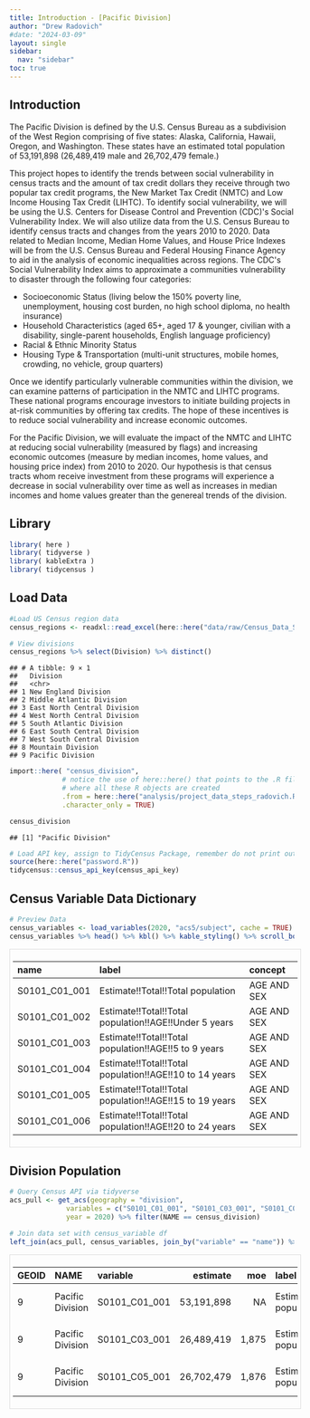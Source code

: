 ```yaml
---
title: Introduction - [Pacific Division]
author: "Drew Radovich"
#date: "2024-03-09"
layout: single
sidebar:
  nav: "sidebar"
toc: true
---
```


## Introduction

The Pacific Division is defined by the U.S. Census Bureau as a subdivision of the West Region comprising of five states: Alaska, California, Hawaii, Oregon, and Washington. These states have an estimated total population of 53,191,898 (26,489,419 male and 26,702,479 female.)

This project hopes to identify the trends between social vulnerability in census tracts and the amount of tax credit dollars they receive through two popular tax credit programs, the New Market Tax Credit (NMTC) and Low Income Housing Tax Credit (LIHTC). To identify social vulnerability, we will be using the U.S. Centers for Disease Control and Prevention (CDC)'s Social Vulnerability Index. We will also utilize data from the U.S. Census Bureau to identify census tracts and changes from the years 2010 to 2020. Data related to Median Income, Median Home Values, and House Price Indexes will be from the U.S. Census Bureau and Federal Housing Finance Agency to aid in the analysis of economic inequalities across regions.
The CDC's Social Vulnerability Index aims to approximate a communities vulnerability to disaster through the following four categories:
-  Socioeconomic Status (living below the 150% poverty line, unemployment, housing cost burden, no high school diploma, no health insurance)
-  Household Characteristics (aged 65+, aged 17 & younger, civilian with a disability, single-parent households, English language proficiency)
-  Racial & Ethnic Minority Status
-  Housing Type & Transportation (multi-unit structures, mobile homes, crowding, no vehicle, group quarters)

Once we identify particularly vulnerable communities within the division, we can examine patterns of participation in the NMTC and LIHTC programs. These national programs encourage investors to initiate building projects in at-risk communities by offering tax credits. The hope of these incentives is to reduce social vulnerability and increase economic outcomes.

For the Pacific Division, we will evaluate the impact of the NMTC and LIHTC at reducing social vulnerability (measured by flags) and increasing economic outcomes (measure by median incomes, home values, and housing price index) from 2010 to 2020. Our hypothesis is that census tracts whom receive investment from these programs will experience a decrease in social vulnerability over time as well as increases in median incomes and home values greater than the genereal trends of the division.


## Library

``` r
library( here )
library( tidyverse )
library( kableExtra )
library( tidycensus )
```

## Load Data

``` r
#Load US Census region data
census_regions <- readxl::read_excel(here::here("data/raw/Census_Data_SVI/census_regions.xlsx"))

# View divisions
census_regions %>% select(Division) %>% distinct()
```

    ## # A tibble: 9 × 1
    ##   Division                   
    ##   <chr>                      
    ## 1 New England Division       
    ## 2 Middle Atlantic Division   
    ## 3 East North Central Division
    ## 4 West North Central Division
    ## 5 South Atlantic Division    
    ## 6 East South Central Division
    ## 7 West South Central Division
    ## 8 Mountain Division          
    ## 9 Pacific Division

``` r
import::here( "census_division",
             # notice the use of here::here() that points to the .R file
             # where all these R objects are created
             .from = here::here("analysis/project_data_steps_radovich.R"),
             .character_only = TRUE)

census_division
```

    ## [1] "Pacific Division"

``` r
# Load API key, assign to TidyCensus Package, remember do not print output
source(here::here("password.R"))
tidycensus::census_api_key(census_api_key)
```

## Census Variable Data Dictionary

``` r
# Preview Data
census_variables <- load_variables(2020, "acs5/subject", cache = TRUE)
census_variables %>% head() %>% kbl() %>% kable_styling() %>% scroll_box(width = "100%")
```

<div style="border: 1px solid #ddd; padding: 5px; overflow-x: scroll; width:100%; ">

<table class="table" style="margin-left: auto; margin-right: auto;">
<thead>
<tr>
<th style="text-align:left;">
name
</th>
<th style="text-align:left;">
label
</th>
<th style="text-align:left;">
concept
</th>
</tr>
</thead>
<tbody>
<tr>
<td style="text-align:left;">
S0101_C01_001
</td>
<td style="text-align:left;">
Estimate!!Total!!Total population
</td>
<td style="text-align:left;">
AGE AND SEX
</td>
</tr>
<tr>
<td style="text-align:left;">
S0101_C01_002
</td>
<td style="text-align:left;">
Estimate!!Total!!Total population!!AGE!!Under 5 years
</td>
<td style="text-align:left;">
AGE AND SEX
</td>
</tr>
<tr>
<td style="text-align:left;">
S0101_C01_003
</td>
<td style="text-align:left;">
Estimate!!Total!!Total population!!AGE!!5 to 9 years
</td>
<td style="text-align:left;">
AGE AND SEX
</td>
</tr>
<tr>
<td style="text-align:left;">
S0101_C01_004
</td>
<td style="text-align:left;">
Estimate!!Total!!Total population!!AGE!!10 to 14 years
</td>
<td style="text-align:left;">
AGE AND SEX
</td>
</tr>
<tr>
<td style="text-align:left;">
S0101_C01_005
</td>
<td style="text-align:left;">
Estimate!!Total!!Total population!!AGE!!15 to 19 years
</td>
<td style="text-align:left;">
AGE AND SEX
</td>
</tr>
<tr>
<td style="text-align:left;">
S0101_C01_006
</td>
<td style="text-align:left;">
Estimate!!Total!!Total population!!AGE!!20 to 24 years
</td>
<td style="text-align:left;">
AGE AND SEX
</td>
</tr>
</tbody>
</table>

</div>

## Division Population

``` r
# Query Census API via tidyverse
acs_pull <- get_acs(geography = "division", 
              variables = c("S0101_C01_001", "S0101_C03_001", "S0101_C05_001"), 
              year = 2020) %>% filter(NAME == census_division)
```

``` r
# Join data set with census_variable df
left_join(acs_pull, census_variables, join_by("variable" == "name")) %>% mutate( "year" = "2020") %>% kbl(format.args = list(big.mark = ",")) %>% kable_styling() %>% scroll_box(width = "100%")
```

<div style="border: 1px solid #ddd; padding: 5px; overflow-x: scroll; width:100%; ">

<table class="table" style="margin-left: auto; margin-right: auto;">
<thead>
<tr>
<th style="text-align:left;">
GEOID
</th>
<th style="text-align:left;">
NAME
</th>
<th style="text-align:left;">
variable
</th>
<th style="text-align:right;">
estimate
</th>
<th style="text-align:right;">
moe
</th>
<th style="text-align:left;">
label
</th>
<th style="text-align:left;">
concept
</th>
<th style="text-align:left;">
year
</th>
</tr>
</thead>
<tbody>
<tr>
<td style="text-align:left;">
9
</td>
<td style="text-align:left;">
Pacific Division
</td>
<td style="text-align:left;">
S0101_C01_001
</td>
<td style="text-align:right;">
53,191,898
</td>
<td style="text-align:right;">
NA
</td>
<td style="text-align:left;">
Estimate!!Total!!Total population
</td>
<td style="text-align:left;">
AGE AND SEX
</td>
<td style="text-align:left;">
2020
</td>
</tr>
<tr>
<td style="text-align:left;">
9
</td>
<td style="text-align:left;">
Pacific Division
</td>
<td style="text-align:left;">
S0101_C03_001
</td>
<td style="text-align:right;">
26,489,419
</td>
<td style="text-align:right;">
1,875
</td>
<td style="text-align:left;">
Estimate!!Male!!Total population
</td>
<td style="text-align:left;">
AGE AND SEX
</td>
<td style="text-align:left;">
2020
</td>
</tr>
<tr>
<td style="text-align:left;">
9
</td>
<td style="text-align:left;">
Pacific Division
</td>
<td style="text-align:left;">
S0101_C05_001
</td>
<td style="text-align:right;">
26,702,479
</td>
<td style="text-align:right;">
1,876
</td>
<td style="text-align:left;">
Estimate!!Female!!Total population
</td>
<td style="text-align:left;">
AGE AND SEX
</td>
<td style="text-align:left;">
2020
</td>
</tr>
</tbody>
</table>

</div>
